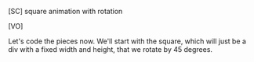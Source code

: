[SC]
square animation with rotation

[VO]

Let's code the pieces now. We'll start with the square, which will just be a div with a fixed width and height, that we rotate by 45 degrees.
